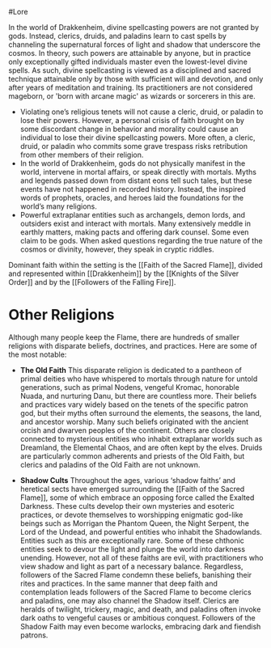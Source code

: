 #Lore 

In the world of Drakkenheim, divine spellcasting powers are not granted by gods. Instead, clerics, druids, and paladins learn to cast spells by channeling the supernatural forces of light and shadow that underscore the cosmos. In theory, such powers are attainable by anyone, but in practice only exceptionally gifted individuals master even the lowest-level divine spells. As such, divine spellcasting is viewed as a disciplined and sacred technique attainable only by those with sufficient will and devotion, and only after years of meditation and training. Its practitioners are not considered mageborn, or 'born with arcane magic' as wizards or sorcerers in this are.
- Violating one’s religious tenets will not cause a cleric, druid, or paladin to lose their powers. However, a personal crisis of faith brought on by some discordant change in behavior and morality could cause an individual to lose their divine spellcasting powers. More often, a cleric, druid, or paladin who commits some grave trespass risks retribution from other members of their religion.
- In the world of Drakkenheim, gods do not physically manifest in the world, intervene in mortal affairs, or speak directly with mortals. Myths and legends passed down from distant eons tell such tales, but these events have not happened in recorded history. Instead, the inspired words of prophets, oracles, and heroes laid the foundations for the world’s many religions.
- Powerful extraplanar entities such as archangels, demon lords, and outsiders exist and interact with mortals. Many extensively meddle in earthly matters, making pacts and offering dark counsel. Some even claim to be gods. When asked questions regarding the true nature of the cosmos or divinity, however, they speak in cryptic riddles.

Dominant faith within the setting is the [[Faith of the Sacred Flame]], divided and represented within [[Drakkenheim]] by the [[Knights of the Silver Order]] and by the [[Followers of the Falling Fire]]. 

# Other Religions
Although many people keep the Flame, there are hundreds of smaller religions with disparate beliefs, doctrines, and practices. Here are some of the most notable:

- **The Old Faith**
This disparate religion is dedicated to a pantheon of primal deities who have whispered to mortals through nature for untold generations, such as primal Nodens, vengeful Kromac, honorable Nuada, and nurturing Danu, but there are countless more. Their beliefs and practices vary widely based on the tenets of the specific patron god, but their myths often surround the elements, the seasons, the land, and ancestor worship. Many such beliefs originated with the ancient orcish and dwarven peoples of the continent. Others are closely connected to mysterious entities who inhabit extraplanar worlds such as Dreamland, the Elemental Chaos, and are often kept by the elves. Druids are particularly common adherents and priests of the Old Faith, but clerics and paladins of the Old Faith are not unknown.

- **Shadow Cults**
Throughout the ages, various ‘shadow faiths’ and heretical sects have emerged surrounding the [[Faith of the Sacred Flame]], some of which embrace an opposing force called the Exalted Darkness. These cults develop their own mysteries and esoteric practices, or devote themselves to worshipping enigmatic god-like beings such as Morrigan the Phantom Queen, the Night Serpent, the Lord of the Undead, and powerful entities who inhabit the Shadowlands. Entities such as this are exceptionally rare.
   Some of these chthonic entities seek to devour the light and plunge the world into darkness unending. However, not all of these faiths are evil, with practitioners who view shadow and light as part of a necessary balance. Regardless, followers of the Sacred Flame condemn these beliefs, banishing their rites and practices. In the same manner that deep faith and contemplation leads followers of the Sacred Flame to become clerics and paladins, one may also channel the Shadow itself. Clerics are heralds of twilight, trickery, magic, and death, and paladins often invoke dark oaths to vengeful causes or ambitious conquest. Followers of the Shadow Faith may even become warlocks, embracing dark and fiendish patrons.